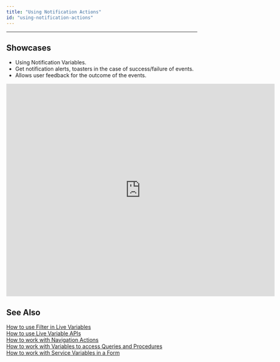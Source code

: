 ```yaml
---
title: "Using Notification Actions"
id: "using-notification-actions"
---
```

---

## Showcases

- Using Notification Variables.
- Get notification alerts, toasters in the case of success/failure of events.
- Allows user feedback for the outcome of the events.

<iframe width="708" height="560" src="https://docs.google.com/presentation/d/e/2PACX-1vSodNWiq0LomfWtbanKUpJLGE9nwF4dHMbxBD7LmgYKPmYx3_pAEdhlE5BuKTr5Lp1csG6rpgKlYLwP/embed?start=false&amp;loop=false&amp;delayms=3000" frameborder="0" allowfullscreen="allowfullscreen" mozallowfullscreen="mozallowfullscreen" webkitallowfullscreen="webkitallowfullscreen"></iframe>

## See Also

[How to use Filter in Live Variables](/learn/how-tos/using-filter-conditions-variable/)  
[How to use Live Variable APIs](/learn/how-tos/using-live-variable-apis/)  
[How to work with Navigation Actions](/learn/how-tos/using-navigation-action/)  
[How to work with Variables to access Queries and Procedures](/learn/how-tos/using-variables-queries-procedure/)  
[How to work with Service Variables in a Form](/learn/how-tos/using-service-variable-form/)  
